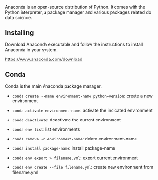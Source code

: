 Anaconda is an open-source distribution of Python. It comes with the Python interpreter, a package manager and various packages related do data science.

## Installing

Download Anaconda executable and follow the instructions to install Anaconda in your system.

https://www.anaconda.com/download

## Conda
Conda is the main Anaconda package manager.

* `conda create --name environment-name python=version`: create a new environment
* `conda activate environment-name`: activate the indicated environment
* `conda deactivate`: deactivate the current environment
* `conda env list`: list environments
* `conda remove -n environment-name`: delete environment-name

* `conda install package-name`: install package-name
* `conda env export > filename.yml`: export current environment
* `conda env create --file filename.yml`: create new environment from filename.yml
